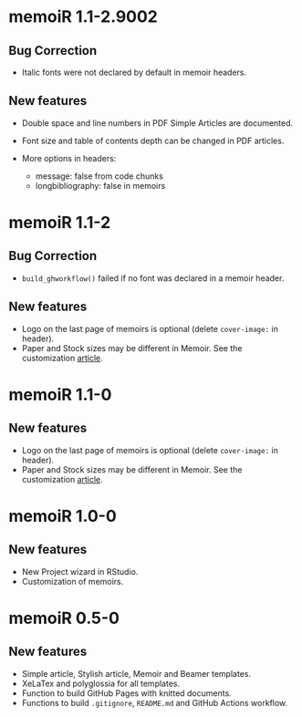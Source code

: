 # memoiR 1.1-2.9002

## Bug Correction

* Italic fonts were not declared by default in memoir headers.

## New features

* Double space and line numbers in PDF Simple Articles are documented.
* Font size and table of contents depth can be changed in PDF articles.
* More options in headers:

  * message: false from code chunks
  * longbibliography: false in memoirs


# memoiR 1.1-2

## Bug Correction

* `build_ghworkflow()` failed if no font was declared in a memoir header.

## New features

* Logo on the last page of memoirs is optional (delete `cover-image:` in header).
* Paper and Stock sizes may be different in Memoir. See the customization [article](https://ericmarcon.github.io/memoiR/articles/articles/memoir.html).


# memoiR 1.1-0

## New features

* Logo on the last page of memoirs is optional (delete `cover-image:` in header).
* Paper and Stock sizes may be different in Memoir. See the customization [article](https://ericmarcon.github.io/memoiR/articles/articles/memoir.html).


# memoiR 1.0-0

## New features

* New Project wizard in RStudio.
* Customization of memoirs.


# memoiR 0.5-0

## New features

* Simple article, Stylish article, Memoir and Beamer templates.
* XeLaTex and polyglossia for all templates.
* Function to build GitHub Pages with knitted documents.
* Functions to build `.gitignore`, `README.md` and GitHub Actions workflow.
